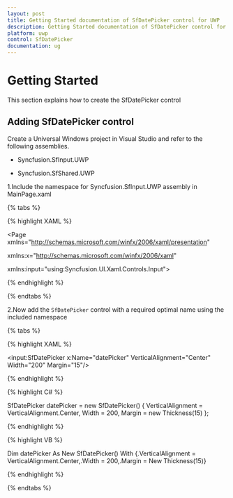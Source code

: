 ```yaml
---
layout: post
title: Getting Started documentation of SfDatePicker control for UWP
description: Getting Started documentation of SfDatePicker control for UWP
platform: uwp
control: SfDatePicker
documentation: ug
---
```


# Getting Started

This section explains how to create the SfDatePicker control

## Adding SfDatePicker control

Create a Universal Windows project in Visual Studio and refer to the following assemblies.

* Syncfusion.SfInput.UWP

* Syncfusion.SfShared.UWP

1.Include the namespace for Syncfusion.SfInput.UWP assembly in MainPage.xaml

{% tabs %}

{% highlight XAML %}

<Page xmlns="http://schemas.microsoft.com/winfx/2006/xaml/presentation"

xmlns:x="http://schemas.microsoft.com/winfx/2006/xaml"

xmlns:input="using:Syncfusion.UI.Xaml.Controls.Input">

{% endhighlight %}

{% endtabs %}

2.Now add the `SfDatePicker` control with a required optimal name using the included namespace

{% tabs %}

{% highlight XAML %}

<input:SfDatePicker x:Name="datePicker" VerticalAlignment="Center" Width="200" Margin="15"/>

{% endhighlight %}

{% highlight C# %}

 SfDatePicker datePicker = new SfDatePicker() { VerticalAlignment = VerticalAlignment.Center, Width = 200, Margin = new Thickness(15) };

{% endhighlight %}

{% highlight VB %}

Dim datePicker As New SfDatePicker() With {.VerticalAlignment = VerticalAlignment.Center,.Width = 200,.Margin = New Thickness(15)}

{% endhighlight %}

{% endtabs %}


